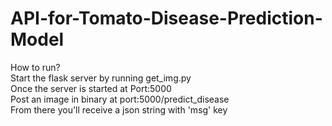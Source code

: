 # API-for-Tomato-Disease-Prediction-Model
How to run?<br>
Start the flask server by running get_img.py<br>
Once the server is started at Port:5000<br>
Post an image in binary at port:5000/predict_disease<br>
From there you'll receive a json string with 'msg' key
